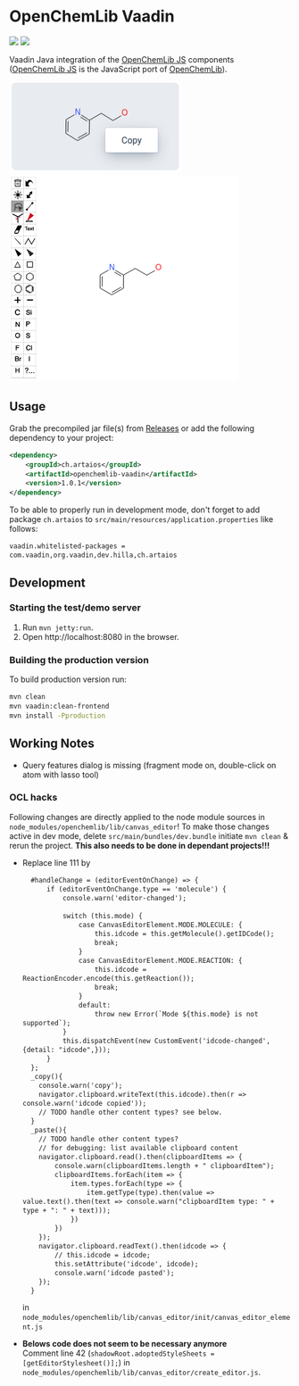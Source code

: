 # OpenChemLib Vaadin 
[![](https://github.com/artaius/openchemlib-vaadin/actions/workflows/maven.yml/badge.svg?branch=release)](https://github.com/artaius/openchemlib-vaadin/actions)
[![](https://img.shields.io/nexus/r/ch.artaios/openchemlib-vaadin?server=https%3A%2F%2Fs01.oss.sonatype.org)](https://central.sonatype.com/artifact/ch.artaios/openchemlib-vaadin)

Vaadin Java integration of the [OpenChemLib JS](https://github.com/cheminfo/openchemlib-js) components ([OpenChemLib JS](https://github.com/cheminfo/openchemlib-js) is the JavaScript port of [OpenChemLib](https://github.com/Actelion/openchemlib)).

![StructureView](resources/view.png "StructureView")
![StructureView](resources/editor.png "StructureEditor")

## Usage
Grab the precompiled jar file(s) from [Releases](https://github.com/artaius/openchemlib-vaadin/releases/latest) or
add the following dependency to your project:
```xml
<dependency>
    <groupId>ch.artaios</groupId>
    <artifactId>openchemlib-vaadin</artifactId>
    <version>1.0.1</version>
</dependency>
```

To be able to properly run in development mode, don't forget to add package ```ch.artaios``` to ```src/main/resources/application.properties``` like follows:
```properties
vaadin.whitelisted-packages = com.vaadin,org.vaadin,dev.hilla,ch.artaios
```

## Development
### Starting the test/demo server
1. Run `mvn jetty:run`.
2. Open http://localhost:8080 in the browser.

### Building the production version 
To build production version run:
```bash
mvn clean
mvn vaadin:clean-frontend
mvn install -Pproduction
```


## Working Notes

- Query features dialog is missing (fragment mode on, double-click on atom with lasso tool)

### OCL hacks
Following changes are directly applied to the node module sources in ```node_modules/openchemlib/lib/canvas_editor```!
To make those changes active in dev mode, delete ```src/main/bundles/dev.bundle``` initiate ```mvn clean``` & rerun the project.
**This also needs to be done in dependant projects!!!**

- Replace line 111 by
  ```
    #handleChange = (editorEventOnChange) => {
        if (editorEventOnChange.type == 'molecule') {
            console.warn('editor-changed');

            switch (this.mode) {
                case CanvasEditorElement.MODE.MOLECULE: {
                    this.idcode = this.getMolecule().getIDCode();
                    break;
                }
                case CanvasEditorElement.MODE.REACTION: {
                    this.idcode = ReactionEncoder.encode(this.getReaction());
                    break;
                }
                default:
                    throw new Error(`Mode ${this.mode} is not supported`);
            }
            this.dispatchEvent(new CustomEvent('idcode-changed', {detail: "idcode",}));
        }
    };
    _copy(){
      console.warn('copy');
      navigator.clipboard.writeText(this.idcode).then(r => console.warn('idcode copied'));
      // TODO handle other content types? see below.
    }
    _paste(){
      // TODO handle other content types?
      // for debugging: list available clipboard content
      navigator.clipboard.read().then(clipboardItems => {
          console.warn(clipboardItems.length + " clipboardItem");
          clipboardItems.forEach(item => {
              item.types.forEach(type => {
                  item.getType(type).then(value => value.text().then(text => console.warn("clipboardItem type: " + type + ": " + text)));
              })
          })
      });
      navigator.clipboard.readText().then(idcode => {
          // this.idcode = idcode;
          this.setAttribute('idcode', idcode);
          console.warn('idcode pasted');
      });
    }
  ```
  in ```node_modules/openchemlib/lib/canvas_editor/init/canvas_editor_element.js```

- **Belows code does not seem to be necessary anymore**  
  Comment line 42 (```shadowRoot.adoptedStyleSheets = [getEditorStylesheet()];```) in ```node_modules/openchemlib/lib/canvas_editor/create_editor.js```. 

